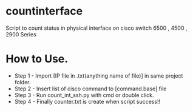 # countinterface
Script to count status in physical interface on cisco switch 6500 , 4500 , 2900 Series

# How to Use.
- Step 1 - Import [IP file in .txt(anything name of file)] in same project folder.
- Step 2 - Insert list of cisco command to [command.base] file
- Step 3 - Run count_int_ssh.py with cmd or double click.
- Step 4 - Finally counter.txt is create when script success!!
